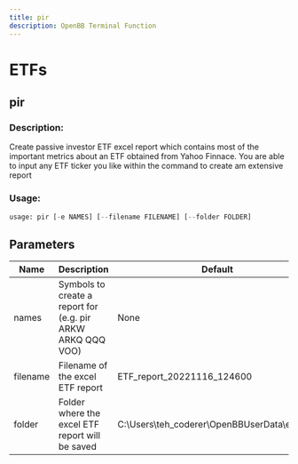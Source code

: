 ```yaml
---
title: pir
description: OpenBB Terminal Function
---
```


# ETFs

## pir

### Description: 

Create passive investor ETF excel report which contains most of the important metrics about an ETF obtained from Yahoo Finnace. You are able to input any ETF ticker you like within the command to create am extensive report

### Usage: 
```python
usage: pir [-e NAMES] [--filename FILENAME] [--folder FOLDER]
```

## Parameters

| Name | Description | Default | Optional | Choices |
| ---- | ----------- | ------- | -------- | ------- |
| names | Symbols to create a report for (e.g. pir ARKW ARKQ QQQ VOO) | None | False | None |
| filename | Filename of the excel ETF report | ETF_report_20221116_124600 | False | None |
| folder | Folder where the excel ETF report will be saved | C:\Users\teh_coderer\OpenBBUserData\exports | False | None |


